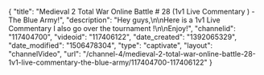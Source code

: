 {
    "title": "Medieval 2 Total War Online Battle # 28 (1v1 Live Commentary ) - The Blue Army!",
    "description": "Hey guys,\n\nHere is a 1v1 Live Commentary I also go over the tournament !\n\nEnjoy!",
    "channelid": "117404700",
    "videoid": "117406122",
    "date_created": "1392065329",
    "date_modified": "1506478304",
    "type": "captivate",
    "layout": "channelVideo",
    "url": "\/channel-4\/medieval-2-total-war-online-battle-28-1v1-live-commentary-the-blue-army\/117404700-117406122"
}